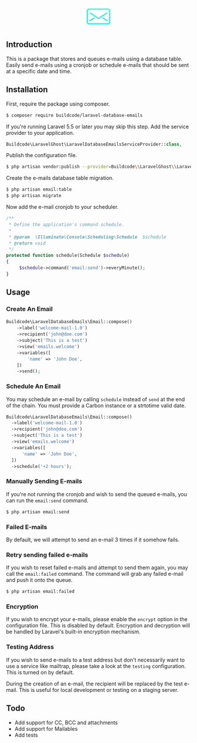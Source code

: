<p align="center">
  <img src="/logo.png">
</p>

## Introduction

This is a package that stores and queues e-mails using a database table. Easily send e-mails using a cronjob or schedule e-mails that should be sent at a specific date and time.
## Installation

First, require the package using composer.

```bash
$ composer require buildcode/laravel-database-emails
```

If you're running Laravel 5.5 or later you may skip this step. Add the service provider to your application.

```php
Buildcode\LaravelGhost\LaravelDatabaseEmailsServiceProvider::class,
```

Publish the configuration file.

```bash
$ php artisan vendor:publish --provider=Buildcode\\LaravelGhost\\LaravelDatabaseEmailsServiceProvider
```

Create the e-mails database table migration.

```bash
$ php artisan email:table
$ php artisan migrate
```

Now add the e-mail cronjob to your scheduler.

```php
/**
 * Define the application's command schedule.
 *
 * @param  \Illuminate\Console\Scheduling\Schedule  $schedule
 * @return void
 */
protected function schedule(Schedule $schedule)
{
     $schedule->command('email:send')->everyMinute();
}
```

## Usage

### Create An Email

```php
Buildcode\LaravelDatabaseEmails\Email::compose()
    ->label('welcome-mail-1.0')
    ->recipient('john@doe.com')
    ->subject('This is a test')
    ->view('emails.welcome')
    ->variables([
        'name' => 'John Doe',
    ])
    ->send();
```

### Schedule An Email

You may schedule an e-mail by calling `schedule` instead of `send` at the end of the chain. You must provide a Carbon instance or a strtotime valid date.

```php
Buildcode\LaravelDatabaseEmails\Email::compose()
  ->label('welcome-mail-1.0')
  ->recipient('john@doe.com')
  ->subject('This is a test')
  ->view('emails.welcome')
  ->variables([
      'name' => 'John Doe',
  ])
  ->schedule('+2 hours');
```

### Manually Sending E-mails

If you're not running the cronjob and wish to send the queued e-mails, you can run the `email:send` command.

```bash
$ php artisan email:send
```

### Failed E-mails

By default, we will attempt to send an e-mail 3 times if it somehow fails.

### Retry sending failed e-mails

If you wish to reset failed e-mails and attempt to send them again, you may call the `email:failed` command. The command will grab any failed e-mail and push it onto the queue.

```bash
$ php artisan email:failed
```

### Encryption

If you wish to encrypt your e-mails, please enable the `encrypt` option in the configuration file. This is disabled by default. Encryption and decryption will be handled by Laravel's built-in encryption mechanism.

### Testing Address

If you wish to send e-mails to a test address but don't necessarily want to use a service like mailtrap, please take a look at the `testing` configuration. This is turned on by default.

During the creation of an e-mail, the recipient will be replaced by the test e-mail. This is useful for local development or testing on a staging server.

## Todo

- Add support for CC, BCC and attachments
- Add support for Mailables
- Add tests

